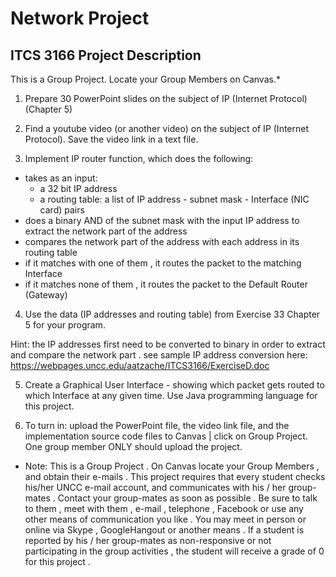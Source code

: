 # Network Project
ITCS 3166 Project Description
----------------------------

This is a Group Project. Locate your Group Members on Canvas.*

1. Prepare 30 PowerPoint slides on the subject of IP (Internet Protocol) (Chapter 5)

2. Find a youtube video (or another video) on the subject of IP (Internet Protocol). Save the video link in a text file.

3. Implement IP router function, which does the following:
- takes as an input: 
	- a 32 bit IP address
	- a routing table: a list of IP address - subnet mask - Interface (NIC card) pairs
- does a binary AND of the subnet mask with the input IP address to extract the network part of the address
- compares the network part of the address with each address in its routing table
- if it matches with one of them , it routes the packet to the matching Interface
- if it matches none of them , it routes the packet to the Default Router (Gateway)

4. Use the data (IP addresses and routing table) from Exercise 33 Chapter 5  for your program.

Hint: the IP addresses first need to be converted to binary in order to extract and compare the network part . see sample IP address conversion here:
https://webpages.uncc.edu/aatzache/ITCS3166/ExerciseD.doc

5. Create a Graphical User Interface - showing which packet gets routed to which Interface at any given time. Use Java programming language for this project.

6. To turn in: upload the PowerPoint file, the video link file, and the implementation source code files to Canvas | click on Group Project.  One group member ONLY should upload the project.

* Note:
This is a Group Project . On Canvas locate your Group Members , and obtain their e-mails . This project requires that every student checks his/her UNCC e-mail account, and communicates with his / her group-mates . Contact your group-mates as soon as possible . Be sure to talk to them , meet with them , e-mail , telephone , Facebook or use any other means of communication you like . You may meet in person or online via Skype , GoogleHangout or another means . If a student is reported by his / her group-mates as non-responsive or not participating in the group activities , the student will receive a grade of   0   for this project .
